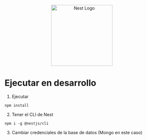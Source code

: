 <p align="center">
  <a href="http://nestjs.com/" target="blank"><img src="https://nestjs.com/img/logo-small.svg" width="200" alt="Nest Logo" /></a>
</p>

[circleci-image]: https://img.shields.io/circleci/build/github/nestjs/nest/master?token=abc123def456
[circleci-url]: https://circleci.com/gh/nestjs/nest

# Ejecutar en desarrollo
1. Ejecutar
```
npm install
```
2. Tener el CLI de Nest
```
npm i -g @nestjs/cli
```
3. Cambiar credenciales de la base de datos (Mongo en este caso)